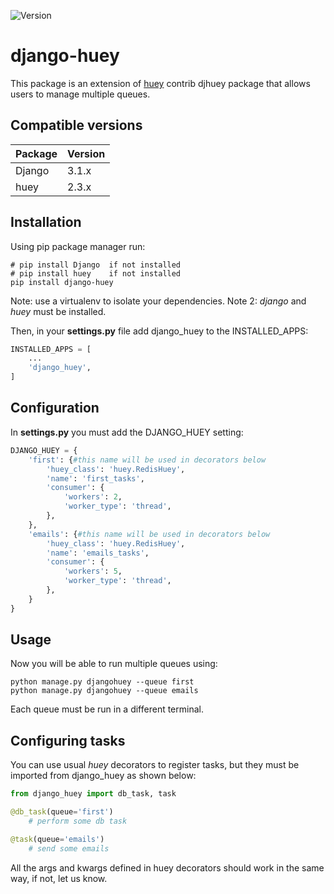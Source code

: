 ![Version](https://img.shields.io/badge/version-0.2.0-informational.svg)

# django-huey

This package is an extension of [huey](https://github.com/coleifer/huey) contrib djhuey package that allows users to manage multiple queues.

## Compatible versions
| Package     | Version     |
| ----------- | ----------- |
| Django      | 3.1.x       |
| huey        | 2.3.x       |

## Installation

Using pip package manager run:
```
# pip install Django  if not installed
# pip install huey    if not installed
pip install django-huey
```

Note: use a virtualenv to isolate your dependencies.
Note 2: *django* and *huey* must be installed.

Then, in your **settings.py** file add django_huey to the INSTALLED_APPS:
```python
INSTALLED_APPS = [
	...
    'django_huey',
]
```

## Configuration
In **settings.py** you must add the DJANGO_HUEY setting:
```python
DJANGO_HUEY = {
    'first': {#this name will be used in decorators below
        'huey_class': 'huey.RedisHuey',  
        'name': 'first_tasks',  
        'consumer': {
            'workers': 2,
            'worker_type': 'thread',
        },
    },
    'emails': {#this name will be used in decorators below
        'huey_class': 'huey.RedisHuey',  
        'name': 'emails_tasks',  
        'consumer': {
            'workers': 5,
            'worker_type': 'thread',
        },
    }
}
```

## Usage
Now you will be able to run multiple queues using:
```
python manage.py djangohuey --queue first
python manage.py djangohuey --queue emails
```
Each queue must be run in a different terminal.

## Configuring tasks
You can use usual *huey* decorators to register tasks, but they must be imported from django_huey as shown below:

```python
from django_huey import db_task, task

@db_task(queue='first')
	# perform some db task

@task(queue='emails')
	# send some emails
```

All the args and kwargs defined in huey decorators should work in the same way, if not, let us know.
